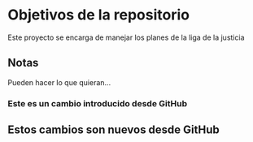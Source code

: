 # Objetivos de la repositorio

Este proyecto se encarga de manejar los planes de la liga de la justicia


## Notas
Pueden hacer lo que quieran...

### Este es un cambio introducido desde GitHub

## Estos cambios son nuevos desde GitHub


